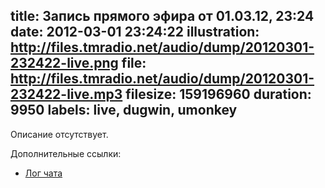 title: Запись прямого эфира от 01.03.12, 23:24
date: 2012-03-01 23:24:22
illustration: http://files.tmradio.net/audio/dump/20120301-232422-live.png
file: http://files.tmradio.net/audio/dump/20120301-232422-live.mp3
filesize: 159196960
duration: 9950
labels: live, dugwin, umonkey
---
Описание отсутствует.

Дополнительные ссылки:

- [Лог чата](http://files.tmradio.net/audio/dump/20120301-232422-live.log)
